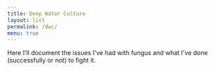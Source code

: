 ```yaml
---
title: Deep Water Culture
layout: list
permalink: /dwc/
menu: true
---
```

Here I'll document the issues I've had with fungus and what I've done (successfully or not) to fight it.
